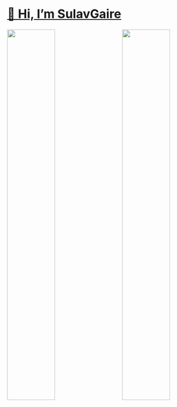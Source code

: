 #  [👋 Hi, I’m SulavGaire](https://sulavgaire.com.np/)

<img align="left" width="47%" src="https://github-readme-stats.vercel.app/api?username=SulavGaire&show_icons=true&theme=radical"/>

<img align="right" width="47%" src="https://github-readme-stats.vercel.app/api/top-langs/?username=SulavGaire&layout=compact"/>

